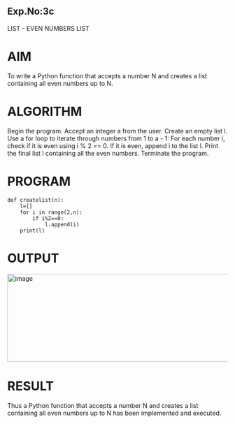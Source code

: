 ## Exp.No:3c
LIST - EVEN NUMBERS LIST
# AIM
To write a Python function that accepts a number N and creates a list containing all even numbers up to N.

# ALGORITHM
Begin the program.
Accept an integer a from the user.
Create an empty list l.
Use a for loop to iterate through numbers from 1 to a - 1:
For each number i, check if it is even using i % 2 == 0.
If it is even, append i to the list l.
Print the final list l containing all the even numbers.
Terminate the program.
# PROGRAM
```
def createlist(n):
    l=[]
    for i in range(2,n):
        if i%2==0:
            l.append(i)
    print(l)
```
# OUTPUT
<img width="777" height="201" alt="image" src="https://github.com/user-attachments/assets/077782b0-5eeb-4fef-8a06-7b135bd20979" />


# RESULT
Thus a Python function that accepts a number N and creates a list containing all even numbers up to N has been implemented and executed.
